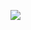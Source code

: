 ![](https://media.discordapp.net/attachments/1073499069554634864/1139119799222411264/image.png?width=1046&height=530)
